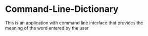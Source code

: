 # Command-Line-Dictionary
This is an application with command line interface that provides the meaning of the word entered by the user 
